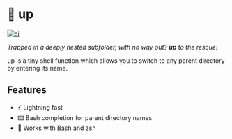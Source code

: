 # :climbing: up

[![ci](https://github.com/helpermethod/up/actions/workflows/ci.yml/badge.svg)](https://github.com/helpermethod/up/actions/workflows/ci.yml)

*Trapped in a deeply nested subfolder, with no way out? **up** to the rescue!*

up is a tiny shell function which allows you to switch to any parent directory by entering its name.

## Features

* :zap: Lightning fast
* :keyboard: Bash completion for parent directory names
* :shell: Works with Bash and zsh
